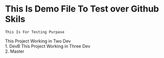 # This Is Demo File To Test over Github Skils
	This Is For Testing Purpase

This Project Working in Two Dev  
	1. DevB
This Project Working in Three Dev  
	2. Master 